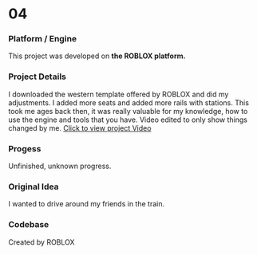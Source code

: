 # 04

### Platform / Engine
This project was developed on **the ROBLOX platform.**

### Project Details
I downloaded the western template offered by ROBLOX and did my adjustments. I added more seats and added more rails with stations. This took me ages back then, it was really valuable for my knowledge, how to use the engine and tools that you have. Video edited to only show things changed by me.
[Click to view project Video](https://hyper-tech.ch/!videos/SAE/04.mp4)

### Progess
Unfinished, unknown progress.

### Original Idea
I wanted to drive around my friends in the train.

### Codebase
Created by ROBLOX